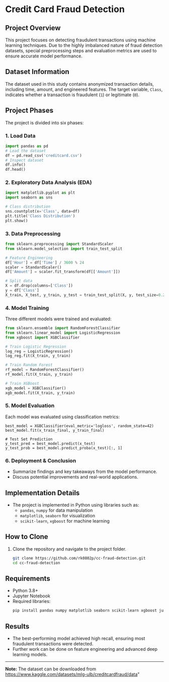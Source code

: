 # Credit Card Fraud Detection

## Project Overview

This project focuses on detecting fraudulent transactions using machine learning techniques. Due to the highly imbalanced nature of fraud detection datasets, special preprocessing steps and evaluation metrics are used to ensure accurate model performance.

## Dataset Information

The dataset used in this study contains anonymized transaction details, including time, amount, and engineered features. The target variable, `Class`, indicates whether a transaction is fraudulent (`1`) or legitimate (`0`).

## Project Phases

The project is divided into six phases:

### 1. Load Data

```python
import pandas as pd
# Load the dataset
df = pd.read_csv('creditcard.csv')
# Inspect dataset
df.info()
df.head()
```

### 2. Exploratory Data Analysis (EDA)

```python
import matplotlib.pyplot as plt
import seaborn as sns

# Class distribution
sns.countplot(x='Class', data=df)
plt.title('Class Distribution')
plt.show()
```

### 3. Data Preprocessing

```python
from sklearn.preprocessing import StandardScaler
from sklearn.model_selection import train_test_split

# Feature Engineering
df['Hour'] = df['Time'] / 3600 % 24
scaler = StandardScaler()
df['Amount'] = scaler.fit_transform(df[['Amount']])

# Split data
X = df.drop(columns=['Class'])
y = df['Class']
X_train, X_test, y_train, y_test = train_test_split(X, y, test_size=0.2, random_state=42)
```

### 4. Model Training

Three different models were trained and evaluated:

```python
from sklearn.ensemble import RandomForestClassifier
from sklearn.linear_model import LogisticRegression
from xgboost import XGBClassifier

# Train Logistic Regression
log_reg = LogisticRegression()
log_reg.fit(X_train, y_train)

# Train Random Forest
rf_model = RandomForestClassifier()
rf_model.fit(X_train, y_train)

# Train XGBoost
xgb_model = XGBClassifier()
xgb_model.fit(X_train, y_train)
```

### 5. Model Evaluation

Each model was evaluated using classification metrics:

```# Select the best performing model (assuming XGBoost here)
best_model = XGBClassifier(eval_metric='logloss', random_state=42)
best_model.fit(x_train_final, y_train_final)

# Test Set Prediction
y_test_pred = best_model.predict(x_test)
y_test_prob = best_model.predict_proba(x_test)[:, 1]
```

### 6. Deployment & Conclusion

- Summarize findings and key takeaways from the model performance.
- Discuss potential improvements and real-world applications.

## Implementation Details

- The project is implemented in Python using libraries such as:
  - `pandas`, `numpy` for data manipulation
  - `matplotlib`, `seaborn` for visualization
  - `scikit-learn`, `xgboost` for machine learning

## How to Clone 

1. Clone the repository and navigate to the project folder.
   ```sh
   git clone https://github.com/rk0802p/cc-fraud-detection.git
   cd cc-fraud-detection
   ```

## Requirements

- Python 3.8+
- Jupyter Notebook
- Required libraries:
  ```sh
  pip install pandas numpy matplotlib seaborn scikit-learn xgboost jupyter
  ```

## Results

- The best-performing model achieved high recall, ensuring most fraudulent transactions were detected.
- Further work can be done on feature engineering and advanced deep learning models.

---

**Note:** The dataset can be downloaded from https://www.kaggle.com/datasets/mlg-ulb/creditcardfraud/data"
